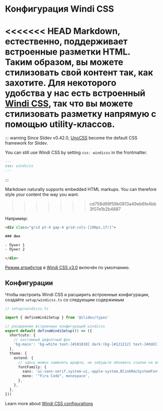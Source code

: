 # Конфигурация Windi CSS

<Environment type="node" />

<<<<<<< HEAD
Markdown, естественно, поддерживает встроенные разметки HTML. Таким образом, вы можете стилизовать свой контент так, как захотите. Для некоторого удобства у нас есть встроенный [Windi CSS](https://github.com/windicss/windicss), так что вы можете стилизовать разметку напрямую с помощью utility-классов.
=======
::: warning
Since Slidev v0.42.0, [UnoCSS](/custom/config-unocss) become the default CSS framework for Slidev.

You can still use Windi CSS by setting `css: windicss` in the frontmatter.
```md
---
css: windicss
---
```
:::

Markdown naturally supports embedded HTML markups. You can therefore style your content the way you want.
>>>>>>> cd758d99f59b0813a49eb6fe4bb3f07e1b2b4887

Например:

```html
<div class="grid pt-4 gap-4 grid-cols-[100px,1fr]">

### Имя

- Пункт 1
- Пункт 2

</div>
```

[Режим атрибутов](https://windicss.org/posts/v30.html#attributify-mode) в [Windi CSS v3.0](https://windicss.org/posts/v30.html) включён по умолчанию.

## Конфигурации

Чтобы настроить Windi CSS и расширить встроенные конфигурации, создайте `setup/windicss.ts` со следующим содержимым

```ts
// setup/windicss.ts

import { defineWindiSetup } from '@slidev/types'

// расширение встроенных конфигураций windicss
export default defineWindiSetup(() => ({
  shortcuts: {
    // кастомный дефолтный фон
    'bg-main': 'bg-white text-[#181818] dark:(bg-[#121212] text-[#ddd])',
  },
  theme: {
    extend: {
      // здесь можно заменить шрифты, не забудьте обновить ссылки на веб-шрифты в `index.html`
      fontFamily: {
        sans: 'ui-sans-serif,system-ui,-apple-system,BlinkMacSystemFont,"Segoe UI",Roboto,"Helvetica Neue",Arial,"Noto Sans",sans-serif,"Apple Color Emoji","Segoe UI Emoji","Segoe UI Symbol","Noto Color Emoji"',
        mono: '"Fira Code", monospace',
      },
    },
  },
}))
```

Learn more about [Windi CSS configurations](https://windicss.org/guide/configuration.html)
